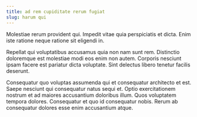 ```yaml
---
title: ad rem cupiditate rerum fugiat
slug: harum qui
---
```


Molestiae rerum provident qui. Impedit vitae quia perspiciatis et dicta. Enim iste ratione neque ratione sit eligendi in.

Repellat qui voluptatibus accusamus quia non nam sunt rem. Distinctio doloremque est molestiae modi eos enim non autem. Corporis nesciunt ipsam facere est pariatur dicta voluptate. Sint delectus libero tenetur facilis deserunt.

Consequatur quo voluptas assumenda qui et consequatur architecto et est. Saepe nesciunt qui consequatur natus sequi et. Optio exercitationem nostrum et ad maiores accusantium doloribus illum. Quos voluptatem tempora dolores. Consequatur et quo id consequatur nobis. Rerum ab consequatur dolores esse enim accusantium atque.
